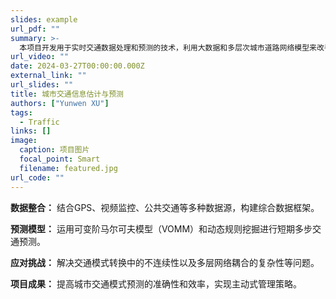 ```yaml
---
slides: example
url_pdf: ""
summary: >-
  本项目开发用于实时交通数据处理和预测的技术，利用大数据和多层次城市道路网络模型来改善城市交通管理。
url_video: ""
date: 2024-03-27T00:00:00.000Z
external_link: ""
url_slides: ""
title: 城市交通信息估计与预测
authors: ["Yunwen XU"]
tags:
  - Traffic
links: []
image:
  caption: 项目图片
  focal_point: Smart
  filename: featured.jpg
url_code: ""
---
```


**数据整合：** 结合GPS、视频监控、公共交通等多种数据源，构建综合数据框架。

**预测模型：** 运用可变阶马尔可夫模型（VOMM）和动态规则挖掘进行短期多步交通预测。

**应对挑战：** 解决交通模式转换中的不连续性以及多层网络耦合的复杂性等问题。

**项目成果：** 提高城市交通模式预测的准确性和效率，实现主动式管理策略。
